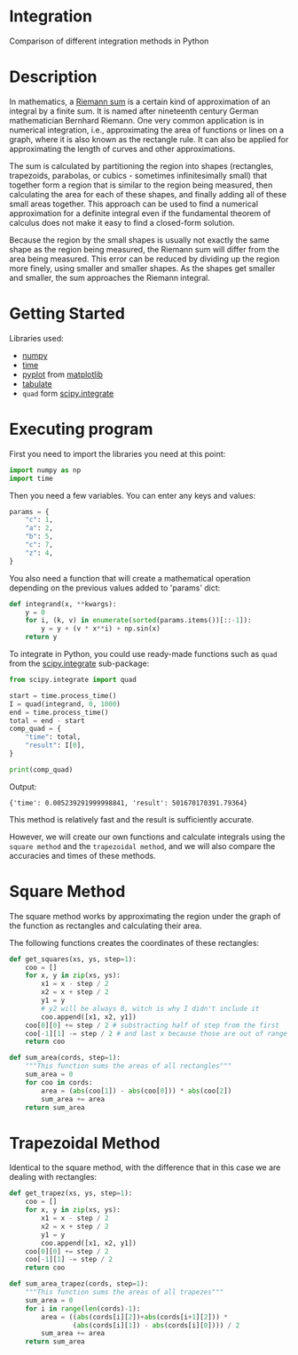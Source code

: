 # Integration

Comparison of different integration methods in Python

# Description

In mathematics, a [Riemann sum](https://en.wikipedia.org/wiki/Riemann_sum) is a certain kind of approximation of an integral by a finite sum. It is named after nineteenth century German mathematician Bernhard Riemann. One very common application is in numerical integration, i.e., approximating the area of functions or lines on a graph, where it is also known as the rectangle rule. It can also be applied for approximating the length of curves and other approximations.

The sum is calculated by partitioning the region into shapes (rectangles, trapezoids, parabolas, or cubics - sometimes infinitesimally small) that together form a region that is similar to the region being measured, then calculating the area for each of these shapes, and finally adding all of these small areas together. This approach can be used to find a numerical approximation for a definite integral even if the fundamental theorem of calculus does not make it easy to find a closed-form solution.

Because the region by the small shapes is usually not exactly the same shape as the region being measured, the Riemann sum will differ from the area being measured. This error can be reduced by dividing up the region more finely, using smaller and smaller shapes. As the shapes get smaller and smaller, the sum approaches the Riemann integral.

# Getting Started

Libraries used:
- [numpy](https://numpy.org/)
- [time](https://docs.python.org/3/library/time.html)
- [pyplot](https://matplotlib.org/stable/tutorials/pyplot.html) from [matplotlib](https://matplotlib.org/)
- [tabulate](https://pypi.org/project/tabulate/)
- `quad` form [scipy.integrate](https://docs.scipy.org/doc/scipy/tutorial/integrate.html)

# Executing program

First you need to import the libraries you need at this point:

```python
import numpy as np
import time
```

Then you need a few variables. You can enter any keys and values:

```python
params = {
    "c": 1,
    "a": 2,
    "b": 5,
    "c": 7,
    "z": 4,
}
```

You also need a function that will create a mathematical operation depending on the previous values ​​​​added to 'params' dict:

```python
def integrand(x, **kwargs):
    y = 0
    for i, (k, v) in enumerate(sorted(params.items())[::-1]):
        y = y + (v * x**i) + np.sin(x)
    return y
```

To integrate in Python, you could use ready-made functions such as `quad` from the [scipy.integrate](https://docs.scipy.org/doc/scipy/tutorial/integrate.html) sub-package:

```python
from scipy.integrate import quad

start = time.process_time()
I = quad(integrand, 0, 1000)
end = time.process_time()
total = end - start
comp_quad = {
    "time": total,
    "result": I[0],
}

print(comp_quad)
```
Output:

`{'time': 0.005239291999998841, 'result': 501670170391.79364}`

This method is relatively fast and the result is sufficiently accurate.

However, we will create our own functions and calculate integrals using the `square method` and the `trapezoidal method`, and we will also compare the accuracies and times of these methods.


# Square Method

The square method works by approximating the region under the graph of the function as rectangles and calculating their area.

The following functions creates the coordinates of these rectangles:

```python
def get_squares(xs, ys, step=1):
    coo = []
    for x, y in zip(xs, ys):
        x1 = x - step / 2
        x2 = x + step / 2
        y1 = y
        # y2 will be always 0, witch is why I didn't include it
        coo.append([x1, x2, y1])
    coo[0][0] += step / 2 # substracting half of step from the first 
    coo[-1][1] -= step / 2 # and last x because those are out of range
    return coo
```


```python
def sum_area(cords, step=1):
    """This function sums the areas of all rectangles"""
    sum_area = 0
    for coo in cords:
        area = (abs(coo[1]) - abs(coo[0])) * abs(coo[2])
        sum_area += area
    return sum_area
```

# Trapezoidal Method

Identical to the square method, with the difference that in this case we are dealing with rectangles:

```python
def get_trapez(xs, ys, step=1):
    coo = []
    for x, y in zip(xs, ys):
        x1 = x - step / 2
        x2 = x + step / 2
        y1 = y
        coo.append([x1, x2, y1])
    coo[0][0] += step / 2
    coo[-1][1] -= step / 2
    return coo
```

```python
def sum_area_trapez(cords, step=1):
    """This function sums the areas of all trapezes"""
    sum_area = 0
    for i in range(len(cords)-1):
        area = ((abs(cords[i][2])+abs(cords[i+1][2])) * 
                (abs(cords[i][1]) - abs(cords[i][0]))) / 2
        sum_area += area
    return sum_area
```

